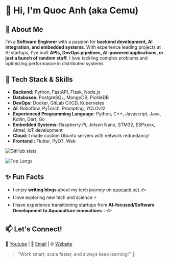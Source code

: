# 👋 Hi, I'm Quoc Anh (aka Cemu)

## 🚀 About Me
I'm a **Software Engineer** with a passion for **backend development, AI integration, and embedded systems**. With experience leading projects at AI startups, I've built **APIs, DevOps pipelines, AI-powered applications, or just a bunch of random stuff**. I love tackling complex problems and optimizing performance in distributed systems. 

## 🔧 Tech Stack & Skills
- **Backend:** Python, FastAPI, Flask, Node.js
- **Databases:** PostgreSQL, MongoDB, PickleDB  
- **DevOps:** Docker, GitLab CI/CD, Kubernetes  
- **AI**: Roboflow, PyTorch, Prompting, YOLOv12
- **Experienced Programming Language**: Python, C++, Javascript, Java, Kotlin, Dart, Go
- **Embedded Systems:** Raspberry Pi, Jetson Nano, STM32, ESPxxxx, Atmel, IoT development  
- **Cloud:** I made custom Ubuntu servers with network redundancy!
- **Frontend :** Flutter, PyQT, Web

![GitHub stats](https://github-readme-stats.vercel.app/api?username=Cemu0&show_icons=true&theme=transparent)

![Top Langs](https://github-readme-stats.vercel.app/api/top-langs/?username=Cemu0&layout=compact)
## ✨ Fun Facts
- I enjoy **writing blogs** about my tech journey on [quocanh.net](https://quocanh.net) ✍️  
- I love exploring new tech and science ⚡  
- I have experience transitioning startups from **AI-focused/Software Development to Aquaculture innovations** 💡🐟  
## 📫 Let's Connect!
💼 [Youtube](https://www.youtube.com/@Cemu0) | 🐙 [Email](mailto:hello@quocanh.net) | 🌐 [Website](https://quocanh.net)  

> "Work smart, scale faster, and always keep learning!" 🚀
